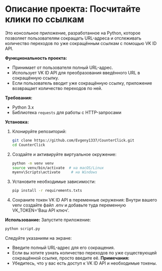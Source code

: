 
# Описание проекта: Посчитайте клики по ссылкам #

Это консольное приложение, разработанное на Python, которое позволяет пользователям сокращать URL-адреса и отслеживать количество переходов по уже сокращённым ссылкам с помощью VK ID API.

**Функциональность проекта:**

- Принимает от пользователя полный URL-адрес.
- Использует VK ID API для преобразования введённого URL в сокращённую ссылку.
- Если пользователь вводит уже сокращённую ссылку, приложение возвращает количество переходов по ней.

**Требования:**

- Python 3.x
- Библиотека `requests` для работы с HTTP-запросами

**Установка:**

1. Клонируйте репозиторий:

   ```bash
   git clone https://github.com/Evgeny1337/CounterClick.git
   cd CounterClick
   ```

2. Создайте и активируйте виртуальное окружение:

   ```bash
   python -m venv venv
   source venv/bin/activate  # на macOS/Linux
   myenv\Scripts\activate     # на Windows
   ```

3. Установите необходимые зависимости:

   ```bash
   pip install -r requirements.txts
   ```

4. Сохраните токен VK ID API в переменные окружения:
Внутри вашего venv создайте файл .env и добавьте туда переменную VK_TOKEN='Ваш API ключ'.

**Использование:**
Запустите приложение:

```bash
python script.py
```

Следуйте указаниям на экране:

- Введите полный URL-адрес для его сокращения.
- Если вы хотите узнать количество переходов по уже существующей сокращённой ссылке, просто введите её.
**Примечания:**
- Убедитесь, что у вас есть доступ к VK ID API и необходимые токены.
